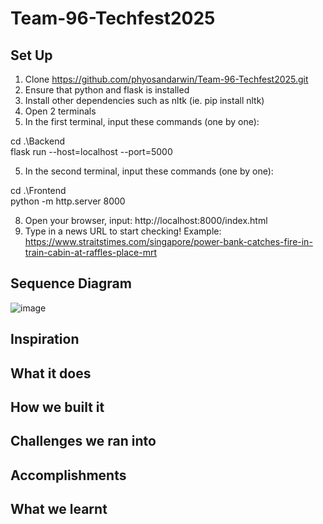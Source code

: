 # Team-96-Techfest2025

## Set Up 

1. Clone https://github.com/phyosandarwin/Team-96-Techfest2025.git
2. Ensure that python and flask is installed
3. Install other dependencies such as nltk (ie. pip install nltk)
4. Open 2 terminals
5. In the first terminal, input these commands (one by one):

cd .\Backend\
flask run --host=localhost --port=5000

5. In the second terminal, input these commands (one by one):

cd .\Frontend\
python -m http.server 8000

8. Open your browser, input: http://localhost:8000/index.html
9. Type in a news URL to start checking! Example: https://www.straitstimes.com/singapore/power-bank-catches-fire-in-train-cabin-at-raffles-place-mrt

## Sequence Diagram

![image](https://github.com/user-attachments/assets/1357e994-ca56-402f-a367-dbc96594626b)

## Inspiration



## What it does


## How we built it


## Challenges we ran into



## Accomplishments


## What we learnt

